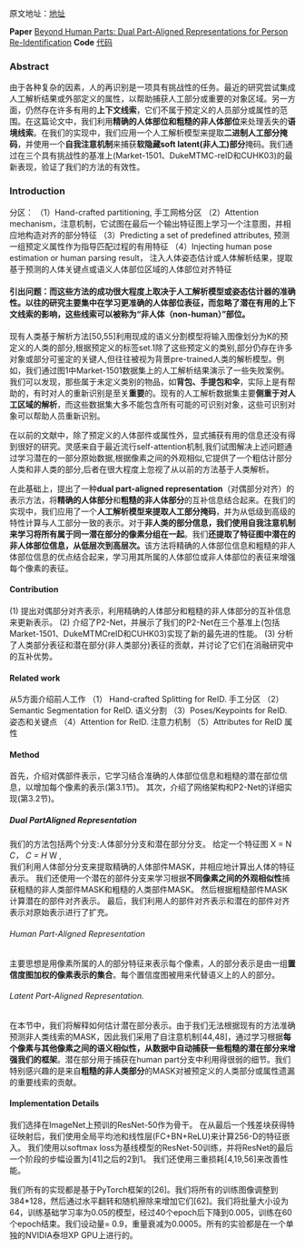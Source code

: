 原文地址：<a href="https://blog.csdn.net/qq_17403617/article/details/90312156">地址</a>

<body><p><strong>Paper</strong> <a href="http://openaccess.thecvf.com/content_ICCV_2019/html/Guo_Beyond_Human_Parts_Dual_Part-Aligned_Representations_for_Person_Re-Identification_ICCV_2019_paper.html">Beyond Human Parts: Dual Part-Aligned Representations
for Person Re-Identification</a>
<strong>Code</strong> <a href="https://github.com/ggjy/P2Net.pytorch">代码</a>

</p>
<h3>Abstract</h3>
<p>由于各种复杂的因素，人的再识别是一项具有挑战性的任务。最近的研究尝试集成人工解析结果或外部定义的属性，以帮助捕获人工部分或重要的对象区域。另一方面，仍然存在许多有用的<strong>上下文线索</strong>，它们不属于预定义的人员部分或属性的范围。在这篇论文中，我们利用<strong>精确的人体部位和粗糙的非人体部位</strong>来处理丢失的<strong>语境线索</strong>。在我们的实现中，我们应用一个人工解析模型来提取<strong>二进制人工部分掩码</strong>，并使用一个<strong>自我注意机制</strong>来捕获<strong>软隐藏soft latent(非人工)部分</strong>掩码。我们通过在三个具有挑战性的基准上(Market-1501、DukeMTMC-reID和CUHK03)的最新表现，验证了我们的方法的有效性。

</p>
<h3>Introduction</h3>
<p>分区：
（1）Hand-crafted partitioning, 手工网格分区
（2）Attention mechanism，注意机制，它试图在最后一个输出特征图上学习一个注意图，并相应地构造对齐的部分特征
（3）Predicting a set of predefined attributes, 预测一组预定义属性作为指导匹配过程的有用特征
（4）Injecting human pose estimation or human parsing result， 注入人体姿态估计或人体解析结果，提取基于预测的人体关键点或语义人体部位区域的人体部位对齐特征
</p>
<h4>引出问题：而这些方法的成功很大程度上取决于人工解析模型或姿态估计器的准确性。以往的研究主要集中在学习更准确的人体部位表征，而忽略了潜在有用的上下文线索的影响，这些线索可以被称为“非人体（non-human）”部位。</h4>
<p>现有人类基于解析方法[50,55]利用现成的语义分割模型将输入图像划分为K的预定义的人类的部分,根据预定义的标签set.1除了这些预定义的类别,部分仍存在许多对象或部分可鉴定的关键人,但往往被视为背景pre-trained人类的解析模型。例如，我们通过图1中Market-1501数据集上的人工解析结果演示了一些失败案例。我们可以发现，那些属于未定义类别的物品，如<strong>背包、手提包和伞</strong>，实际上是有帮助的，有时对人的重新识别是至关<strong>重要</strong>的。现有的人工解析数据集主要<strong>侧重于对人工区域的解析</strong>，而这些数据集大多不能包含所有可能的可识别对象，这些可识别对象可以帮助人员重新识别。

</p>
<p>在以前的文献中，除了预定义的人体部件或属性外，显式捕获有用的信息还没有得到很好的研究。灵感来自于最近流行self-attention机制,我们试图解决上述问题通过学习潜在的一部分原始数据,根据像素之间的外观相似,它提供了一个粗估计部分人类和非人类的部分,后者在很大程度上忽视了从以前的方法基于人类解析。

</p>
<p>在此基础上，提出了一种<strong>dual part-aligned representation</strong>（对偶部分对齐）的表示方法，将<strong>精确的人体部分</strong>和<strong>粗糙的非人体部分</strong>的互补信息结合起来。在我们的实现中，我们应用了一个<strong>人工解析模型来提取人工部分掩码</strong>，并为从低级到高级的特性计算与人工部分一致的表示。对于<strong>非人类的部分信息，我们使用自我注意机制来学习将所有属于同一潜在部分的像素分组在一起</strong>。我们<strong>还提取了特征图中潜在的非人体部位信息，从低层次到高层次。</strong>该方法将精确的人体部位信息和粗糙的非人体部位信息的优点结合起来，学习用其所属的人体部位或非人体部位的表征来增强每个像素的表征。

</p>
<h4>Contribution</h4>
<p>(1) 提出对偶部分对齐表示，利用精确的人体部分和粗糙的非人体部分的互补信息来更新表示。
(2) 介绍了P2-Net，并展示了我们的P2-Net在三个基准上(包括Market-1501、DukeMTMCreID和CUHK03)实现了新的最先进的性能。
(3) 分析了人类部分表征和潜在部分(非人类部分)表征的贡献，并讨论了它们在消融研究中的互补优势。

</p>
<h4>Related work</h4>
<p>从5方面介绍前人工作
（1） Hand-crafted Splitting for ReID. 手工分区
（2）Semantic Segmentation for ReID.  语义分割
（3）Poses/Keypoints for ReID. 姿态和关键点
（4）Attention for ReID. 注意力机制
（5）Attributes for ReID  属性

</p>
<h4>Method</h4>
<p>首先，介绍对偶部件表示，它学习结合准确的人体部位信息和粗糙的潜在部位信息，以增加每个像素的表示(第3.1节)。
其次，介绍了网络架构和P2-Net的详细实现(第3.2节)。
</p>
<h5>Dual PartAligned Representation</h5>
<p>我们的方法包括两个分支:人体部分分支和潜在部分分支。 
给定一个特征图 X = N <em> C， C = H </em>  W ,<br>我们利用人体部分分支来提取精确的人体部件MASK，并相应地计算出人体的特征表示。
我们还使用一个潜在的部件分支来学习根据<strong>不同像素之间的外观相似性</strong>捕获粗糙的非人类部件MASK和粗糙的人类部件MASK。
然后根据粗糙部件MASK计算潜在的部件对齐表示。
最后，我们利用人的部件对齐表示和潜在的部件对齐表示对原始表示进行了扩充。

</p>
<h6>Human Part-Aligned Representation</h6>
<p>主要思想是用像素所属的人的部分特征来表示每个像素，人的部分表示是由一组<strong>置信度图加权的像素表示的集合</strong>。每个置信度图被用来代替语义上的人的部分。

</p>
<h6>Latent Part-Aligned Representation.</h6>
<p>在本节中，我们将解释如何估计潜在部分表示。由于我们无法根据现有的方法准确预测非人类线索的MASK，因此我们采用了自注意机制[44,48]，通过学习根据<strong>每个像素与其他像素之间的语义相似性，从数据中自动捕获一些粗糙的潜在部分来增强我们的框架</strong>。潜在部分用于捕获在human part分支中利用得很弱的细节。我们特别感兴趣的是来自<strong>粗糙的非人类部分</strong>的MASK对被预定义的人类部分或属性遗漏的重要线索的贡献。


<h4>Implementation Details</h4>
<p>我们选择在ImageNet上预训的ResNet-50作为骨干。
在从最后一个残差块获得特征映射后，我们使用全局平均池和线性层(FC+BN+ReLU)来计算256-D的特征嵌入。
我们使用以softmax loss为基线模型的ResNet-50训练，并将ResNet的最后一个阶段的步幅设置为[41]之后的2到1。
我们还使用三重损耗[4,19,56]来改善性能。

</p>
<p>我们所有的实现都是基于PyTorch框架的[26]。我们将所有的训练图像调整到384*128，然后通过水平翻转和随机擦除来增加它们[62]。我们将批量大小设为64，训练基础学习率为0.05的模型，经过40个epoch后下降到0.005，训练在60个epoch结束。我们设动量= 0.9，重量衰减为0.0005。所有的实验都是在一个单独的NVIDIA泰坦XP GPU上进行的。


